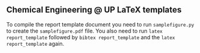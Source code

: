 Chemical Engineering @ UP LaTeX templates
-----------------------------------------

To compile the report template document you need to run `samplefigure.py` to create the `samplefigure.pdf` file. You also need to run `latex report_template` followed by `bibtex report_template` and the `latex report_template` again.

